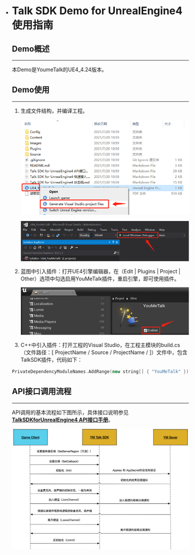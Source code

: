- # Talk SDK Demo for UnrealEngine4 使用指南

  ## Demo概述

  ***

  本Demo是YoumeTalk的UE4_4.24版本。

  

  ## Demo使用

  ***

  1. 生成文件结构，并编译工程。

     ![image_1](Images/image_1.png)

     

     ![image-20210706110737713](/Images/image_3.png)

  2. 蓝图中引入插件：打开UE4引擎编辑器，在（Edit | Plugins | Project | Other）选项中勾选启用YouMeTalk插件，重启引擎，即可使用插件。

     ![image-20210706111009744](/Images/image_4.png)

  3. C++中引入插件：打开工程的Visual Studio，在工程主模块的build.cs（文件路径：[ ProjectName / Source / ProjectName / ]）文件中，包含TalkSDK插件，代码如下：

  ```C++
  PrivateDependencyModuleNames.AddRange(new string[] { "YouMeTalk" });
  ```

  ## API接口调用流程

  ***

  API调用的基本流程如下图所示，具体接口说明参见 <u>**TalkSDKforUnrealEngine4 API接口手册**</u>。

  ![img](/Images/image_5.png)

  
